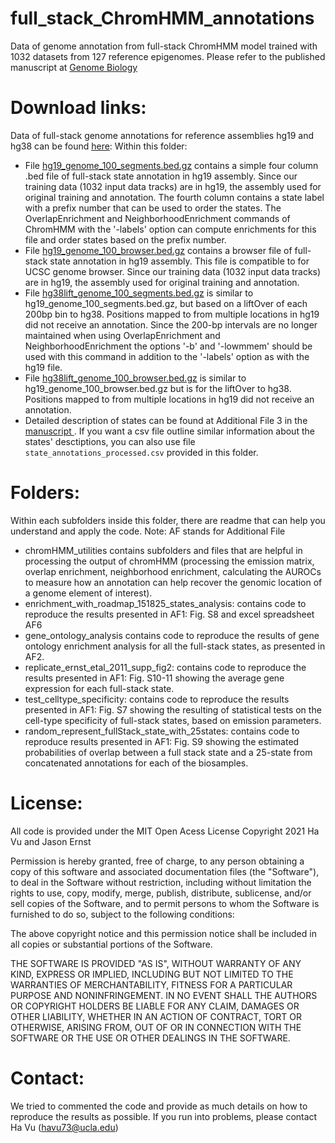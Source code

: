 
# full_stack_ChromHMM_annotations
Data of genome annotation from full-stack ChromHMM model trained with 1032 datasets from 127 reference epigenomes. Please refer to the published manuscript at <a href="https://genomebiology.biomedcentral.com/articles/10.1186/s13059-021-02572-z"> Genome Biology </a>
# Download links:
Data of full-stack genome annotations for reference assemblies hg19 and hg38 can be found <a href="https://public.hoffman2.idre.ucla.edu/ernst/1G6UT/"> here</a>: 
Within this folder:
- File <a href="https://public.hoffman2.idre.ucla.edu/ernst/1G6UT/hg19_genome_100_segments.bed.gz">hg19_genome_100_segments.bed.gz</a> contains a simple four column .bed file of full-stack state annotation in hg19 assembly. Since our training data (1032 input data tracks) are in hg19, the assembly used for original training and annotation. The fourth column contains a state label with a prefix number that can be used to order the states. The OverlapEnrichment and NeighborhoodEnrichment commands of ChromHMM with the '-labels' option can compute enrichments for this file and order states based on the prefix number.
- File <a href="https://public.hoffman2.idre.ucla.edu/ernst/1G6UT/hg19_genome_100_browser.bed.gz">hg19_genome_100_browser.bed.gz</a> contains a browser file of full-stack state annotation in hg19 assembly. This file is compatible to for UCSC genome browser. Since our training data (1032 input data tracks) are in hg19, the assembly used for original training and annotation.
- File <a href="https://public.hoffman2.idre.ucla.edu/ernst/1G6UT/hg38lift_genome_100_segments.bed.gz">hg38lift_genome_100_segments.bed.gz</a> is similar to hg19_genome_100_segments.bed.gz, but based on a liftOver of each 200bp bin to hg38. Positions mapped to from multiple locations in hg19 did not receive an annotation. Since the 200-bp intervals are no longer maintained when using OverlapEnrichment and NeighborhoodEnrichment the options '-b' and '-lowmmem' should be used with this command in addition to the '-labels' option as with the hg19 file.
- File <a href="https://public.hoffman2.idre.ucla.edu/ernst/1G6UT/hg38lift_genome_100_browser.bed.gz">hg38lift_genome_100_browser.bed.gz</a> is similar to hg19_genome_100_browser.bed.gz but is for the liftOver to hg38. Positions mapped to from multiple locations in hg19 did not receive an annotation.
- Detailed description of states can be found at Additional File 3 in the  <a href="https://genomebiology.biomedcentral.com/articles/10.1186/s13059-021-02572-z"> manuscript </a>. If you want a csv file outline similar information about the states' desctiptions, you can also use file ```state_annotations_processed.csv``` provided in this folder. 

# Folders:
Within each subfolders inside this folder, there are readme that can help you understand and apply the code. Note: AF stands for Additional File
- chromHMM_utilities contains subfolders and files that are helpful in processing the output of chromHMM (processing the emission matrix, overlap enrichment, neighborhood enrichment, calculating the AUROCs to measure how an annotation can help recover the genomic location of a genome element of interest). 
- enrichment_with_roadmap_151825_states_analysis: contains code to reproduce the results presented in AF1: Fig. S8 and excel spreadsheet AF6
- gene_ontology_analysis contains code to reproduce the results of gene ontology enrichment analysis for all the full-stack states, as presented in AF2.
- replicate_ernst_etal_2011_supp_fig2: contains code to reproduce the results presented in AF1: Fig. S10-11 showing the average gene expression for each full-stack state.
- test_celltype_specificity: contains code to reproduce the results presented in AF1: Fig. S7 showing the resulting of statistical tests on the cell-type specificity of full-stack states, based on emission parameters.
- random_represent_fullStack_state_with_25states: contains code to reproduce results presented in AF1: Fig. S9 showing the estimated probabilities of overlap between a full stack state and a 25-state from concatenated annotations for each of the biosamples. 

# License:
All code is provided under the MIT Open Acess License
Copyright 2021 Ha Vu and Jason Ernst

Permission is hereby granted, free of charge, to any person obtaining a copy of this software and associated documentation files (the "Software"), to deal in the Software without restriction, including without limitation the rights to use, copy, modify, merge, publish, distribute, sublicense, and/or sell copies of the Software, and to permit persons to whom the Software is furnished to do so, subject to the following conditions:

The above copyright notice and this permission notice shall be included in all copies or substantial portions of the Software.

THE SOFTWARE IS PROVIDED "AS IS", WITHOUT WARRANTY OF ANY KIND, EXPRESS OR IMPLIED, INCLUDING BUT NOT LIMITED TO THE WARRANTIES OF MERCHANTABILITY, FITNESS FOR A PARTICULAR PURPOSE AND NONINFRINGEMENT. IN NO EVENT SHALL THE AUTHORS OR COPYRIGHT HOLDERS BE LIABLE FOR ANY CLAIM, DAMAGES OR OTHER LIABILITY, WHETHER IN AN ACTION OF CONTRACT, TORT OR OTHERWISE, ARISING FROM, OUT OF OR IN CONNECTION WITH THE SOFTWARE OR THE USE OR OTHER DEALINGS IN THE SOFTWARE.

# Contact:
We tried to commented the code and provide as much details on how to reproduce the results as possible. If you run into problems, please contact Ha Vu (havu73@ucla.edu) 
